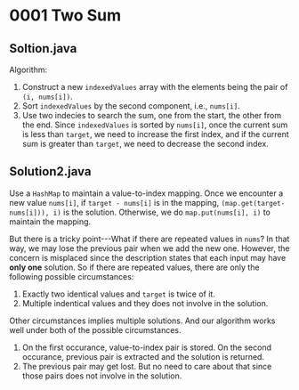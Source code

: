 # 0001 Two Sum

## Soltion.java

Algorithm:

1. Construct a new `indexedValues` array with the elements being the pair of `(i, nums[i])`.
2. Sort `indexedValues` by the second component, i.e., `nums[i]`.
3. Use two indecies to search the sum, one from the start, the other from the end.  Since `indexedValues` is sorted by `nums[i]`, once the current sum is less than `target`, we need to increase the first index, and if the current sum is greater than `target`, we need to decrease the second index.

## Solution2.java

Use a `HashMap` to maintain a value-to-index mapping.  Once we encounter a new value `nums[i]`, if `target - nums[i]` is in the mapping, `(map.get(target-nums[i])), i)` is the solution.  Otherwise, we do `map.put(nums[i], i)` to maintain the mapping.

But there is a tricky point---What if there are repeated values in `nums`?  In that way, we may lose the previous pair when we add the new one.  However, the concern is misplaced since the description states that each input may have **only one** solution.  So if there are repeated values, there are only the following possible circumstances:

1. Exactly two identical values and `target` is twice of it.
2. Multiple indentical values and they does not involve in the solution.

Other circumstances implies multiple solutions.  And our algorithm works well under both of the possible circumstances.

1. On the first occurance, value-to-index pair is stored.  On the second occurance, previous pair is extracted and the solution is returned.
2. The previous pair may get lost.  But no need to care about that since those pairs does not involve in the solution.